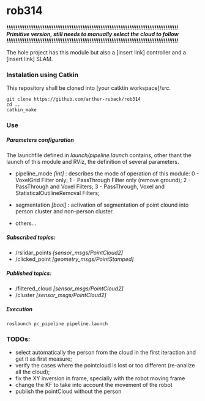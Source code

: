 # rob314

***!!!!!!!!!!!!!!!!!!!!!!!!!!!!!!!!!!!!!!!!!!!!!!!!!!!!!!!!!!!!!!!!!!!!!!!!!!!!!!!!!!!!!!!!!!!!!!!***
***Primitive version, still needs to manually select the cloud to follow***
***!!!!!!!!!!!!!!!!!!!!!!!!!!!!!!!!!!!!!!!!!!!!!!!!!!!!!!!!!!!!!!!!!!!!!!!!!!!!!!!!!!!!!!!!!!!!!!!***

The hole project has this module but also a [insert link] controller and a [insert link] SLAM.

### Instalation using Catkin

This repository shall be cloned into [your catktin workspace]/src.

```
git clone https://github.com/arthur-ruback/rob314
cd ..
catkin_make 
```

### Use

##### Parameters configuration

The launchfile defined in *launch/pipeline.launch* contains, other thant the launch of this module and RViz, the definition of several parameters.

- pipeline_mode *[int]* : describes the mode of operation of this module:
    0 - VoxelGrid Filter only;
    1 - PassThrough Filter only (remove ground);
    2 - PassThrough and Voxel Filters;
    3 - PassThrough, Voxel and StatisticalOutilineRemoval Filters;

- segmentation *[bool]* : activation of segmentation of point clound into person cluster and non-person cluster.

- others...

##### Subscribed topics:
- /rslidar_points *[sensor_msgs/PointCloud2]*
- /clicked_point *[geometry_msgs/PointStamped]*

##### Published topics:
- /filtered_cloud *[sensor_msgs/PointCloud2]*
- /cluster *[sensor_msgs/PointCloud2]*

##### Execution

```
roslaunch pc_pipeline pipeline.launch
```

### TODOs:
- select automatically the person from the cloud in the first iteraction and get it as first measure;
- verify the cases where the pointcloud is lost or too different (re-analize all the cloud);
- fix the XY inversion in frame, specially with the robot moving frame
- change the KF to take into account the movement of the robot
- publish the pointCloud without the person


